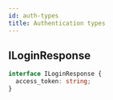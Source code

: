 ```yaml
---
id: auth-types
title: Authentication types
---
```


## ILoginResponse
```ts
interface ILoginResponse {
  access_token: string;
}
```
